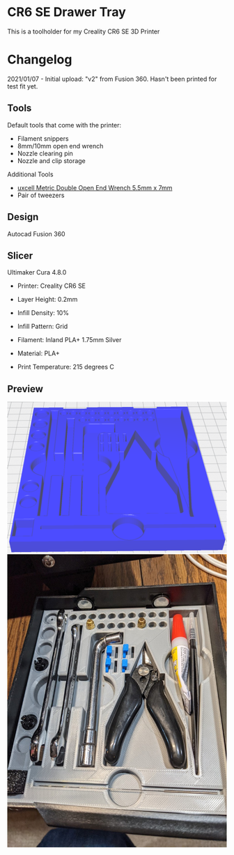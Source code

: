 # CR6 SE Drawer Tray

This is a toolholder for my Creality CR6 SE 3D Printer

# Changelog
2021/01/07 - Initial upload: "v2" from Fusion 360.  Hasn't been printed for test fit yet.

## Tools

Default tools that come with the printer:

- Filament snippers
- 8mm/10mm open end wrench
- Nozzle clearing pin
- Nozzle and clip storage

Additional Tools

- [uxcell Metric Double Open End Wrench 5.5mm x 7mm](https://smile.amazon.com/gp/product/B07D4B8GWW)
- Pair of tweezers

## Design

Autocad Fusion 360 

## Slicer

Ultimaker Cura 4.8.0

- Printer: Creality CR6 SE

- Layer Height: 0.2mm
- Infill Density: 10%
- Infill Pattern: Grid

- Filament: Inland PLA+ 1.75mm Silver
- Material: PLA+
- Print Temperature: 215 degrees C

## Preview

![Preview of STL in Cura](Preview.png "Preview in Cura")
![Printed](preview2.jpg "Printed and in use")